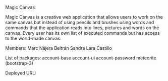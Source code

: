 Magic Canvas

Magic Canvas is a creative web application that allows users to work on the same canvas but instead of using pencils and brushes using words and commands that the application reads into lines, pictures and words on the canvas.
Every user has its own list of executed commands but has access to the world-made canvas.

Members:
Marc Nájera Beltrán
Sandra Lara Castillo

List of packages:
account-base
account-ui
account-password
meteorite
 (bootstrap-3)

Deployed URL: 
